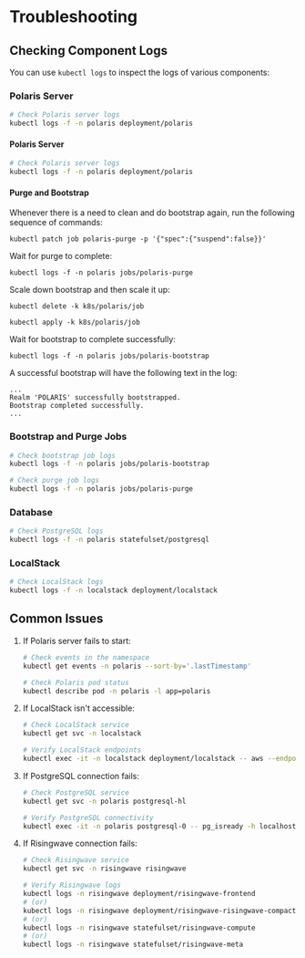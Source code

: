 
# Troubleshooting

## Checking Component Logs

You can use `kubectl logs` to inspect the logs of various components:

### Polaris Server

```bash
# Check Polaris server logs
kubectl logs -f -n polaris deployment/polaris
```

#### Polaris Server

```bash
# Check Polaris server logs
kubectl logs -f -n polaris deployment/polaris
```

#### Purge and Bootstrap

Whenever there is a need to clean and do bootstrap again, run the following sequence of commands:

```shell
kubectl patch job polaris-purge -p '{"spec":{"suspend":false}}'
```

Wait for purge to complete:

```shell
kubectl logs -f -n polaris jobs/polaris-purge
```

Scale down bootstrap and then scale it up:

```shell
kubectl delete -k k8s/polaris/job
```

```shell
kubectl apply -k k8s/polaris/job
```

Wait for bootstrap to complete successfully:

```shell
kubectl logs -f -n polaris jobs/polaris-bootstrap
```

A successful bootstrap will have the following text in the log:

```text
...
Realm 'POLARIS' successfully bootstrapped.
Bootstrap completed successfully.
...
```

### Bootstrap and Purge Jobs

```bash
# Check bootstrap job logs
kubectl logs -f -n polaris jobs/polaris-bootstrap

# Check purge job logs
kubectl logs -f -n polaris jobs/polaris-purge
```

### Database

```bash
# Check PostgreSQL logs
kubectl logs -f -n polaris statefulset/postgresql
```

### LocalStack

```bash
# Check LocalStack logs
kubectl logs -f -n localstack deployment/localstack
```

## Common Issues

1. If Polaris server fails to start:

   ```bash
   # Check events in the namespace
   kubectl get events -n polaris --sort-by='.lastTimestamp'

   # Check Polaris pod status
   kubectl describe pod -n polaris -l app=polaris
   ```

2. If LocalStack isn't accessible:

   ```bash
   # Check LocalStack service
   kubectl get svc -n localstack

   # Verify LocalStack endpoints
   kubectl exec -it -n localstack deployment/localstack -- aws --endpoint-url=http://localhost:4566 s3 ls
   ```

3. If PostgreSQL connection fails:

   ```bash
   # Check PostgreSQL service
   kubectl get svc -n polaris postgresql-hl

   # Verify PostgreSQL connectivity
   kubectl exec -it -n polaris postgresql-0 -- pg_isready -h localhost
   ```

4. If Risingwave connection fails:

   ```bash
   # Check Risingwave service
   kubectl get svc -n risingwave risingwave

   # Verify Risingwave logs
   kubectl logs -n risingwave deployment/risingwave-frontend
   # (or)
   kubectl logs -n risingwave deployment/risingwave-risingwave-compactor
   # (or)
   kubectl logs -n risingwave statefulset/risingwave-compute
   # (or)
   kubectl logs -n risingwave statefulset/risingwave-meta
   ```
